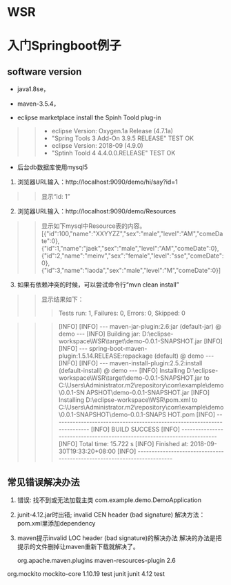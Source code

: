 # WSR
# 入门Springboot例子

## software version 
* java1.8se， 
* maven-3.5.4，

* eclipse marketplace install the Spinh Toold plug-in 
> > + eclipse Version: Oxygen.1a Release (4.7.1a) 
> > + "Spring Tools 3 Add-On 3.9.5 RELEASE"         TEST OK
> > + eclipse Version: 2018-09 (4.9.0)    
> > + "Sptinh Toold 4 4.4.0.0.RELEASE"               TEST OK
* 后台db数据库使用mysql5


1. 浏览器URL输入：http://localhost:9090/demo/hi/say?id=1
>> 显示“id: 1”

2. 浏览器URL输入：http://localhost:9090/demo/Resources
>> 显示如下mysql中Resource表的内容。
>> [{"id":100,"name":"XXYYZZ","sex":"male","level":"AM","comeDate":0},{"id":1,"name":"jaek","sex":"male","level":"AM","comeDate":0},{"id":2,"name":"meinv","sex":"female","level":"sse","comeDate":0},{"id":3,"name":"laoda","sex":"male","level":"M","comeDate":0}]

3. 如果有依赖冲突的时候，可以尝试命令行“mvn clean install”
>> 显示结果如下：
>>> Tests run: 1, Failures: 0, Errors: 0, Skipped: 0

>>> [INFO]
>>> [INFO] --- maven-jar-plugin:2.6:jar (default-jar) @ demo ---
>>> [INFO] Building jar: D:\eclipse-workspace\WSR\target\demo-0.0.1-SNAPSHOT.jar
>>> [INFO]
>>> [INFO] --- spring-boot-maven-plugin:1.5.14.RELEASE:repackage (default) @ demo ---
>>> [INFO]
>>> [INFO] --- maven-install-plugin:2.5.2:install (default-install) @ demo ---
>>> [INFO] Installing D:\eclipse-workspace\WSR\target\demo-0.0.1-SNAPSHOT.jar to C:\Users\Administrator\.m2\repository\com\example\demo\0.0.1-SN
>>> APSHOT\demo-0.0.1-SNAPSHOT.jar
>>> [INFO] Installing D:\eclipse-workspace\WSR\pom.xml to C:\Users\Administrator\.m2\repository\com\example\demo\0.0.1-SNAPSHOT\demo-0.0.1-SNAPS
>>> HOT.pom
>>> [INFO] ------------------------------------------------------------------------
>>> [INFO] BUILD SUCCESS
>>> [INFO] ------------------------------------------------------------------------
>>> [INFO] Total time: 15.722 s
>>> [INFO] Finished at: 2018-09-30T19:33:20+08:00
>>> [INFO] ------------------------------------------------------------------------

## 常见错误解决办法
1. 错误: 找不到或无法加载主类 com.example.demo.DemoApplication

2. junit-4.12.jar时出错; invalid CEN header (bad signature)
解决方法：pom.xml里添加dependency

3. maven提示invalid LOC header (bad signature)的解决办法
解决的办法是把提示的文件删掉让maven重新下载就解决了。

	<dependency>   
	 <groupId>org.apache.maven.plugins</groupId>    
	 <artifactId>maven-resources-plugin</artifactId>    
	 <version>2.6</version>
	 </dependency>
<!-- https://mvnrepository.com/artifact/org.mockito/mockito-core -->
<dependency>
    <groupId>org.mockito</groupId>
    <artifactId>mockito-core</artifactId>
    <version>1.10.19</version>
    <scope>test</scope>
</dependency>

<!-- https://mvnrepository.com/artifact/junit/junit -->
<dependency>
    <groupId>junit</groupId>
    <artifactId>junit</artifactId>
    <version>4.12</version>
    <scope>test</scope>
</dependency>
